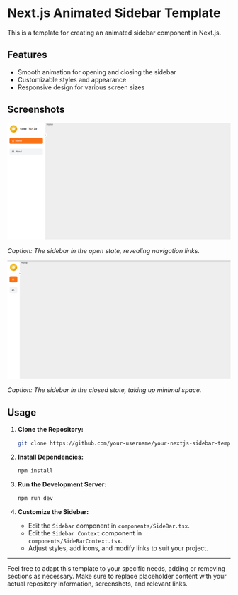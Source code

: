 # Next.js Animated Sidebar Template

This is a template for creating an animated sidebar component in Next.js.

## Features

- Smooth animation for opening and closing the sidebar
- Customizable styles and appearance
- Responsive design for various screen sizes

## Screenshots

![Sidebar Open](screenshots/sidebar_open.png)

*Caption: The sidebar in the open state, revealing navigation links.*

![Sidebar Closed](screenshots/sidebar_closed.png)

*Caption: The sidebar in the closed state, taking up minimal space.*

## Usage

1. **Clone the Repository:**

    ```bash
    git clone https://github.com/your-username/your-nextjs-sidebar-template.git
    ```

2. **Install Dependencies:**

    ```bash
    npm install
    ```

3. **Run the Development Server:**

    ```bash
    npm run dev
    ```

4. **Customize the Sidebar:**

    - Edit the `Sidebar` component in `components/SideBar.tsx`.
    - Edit the `Sidebar Context` component in `components/SideBarContext.tsx`.
    - Adjust styles, add icons, and modify links to suit your project.
---

Feel free to adapt this template to your specific needs, adding or removing sections as necessary. Make sure to replace placeholder content with your actual repository information, screenshots, and relevant links.
